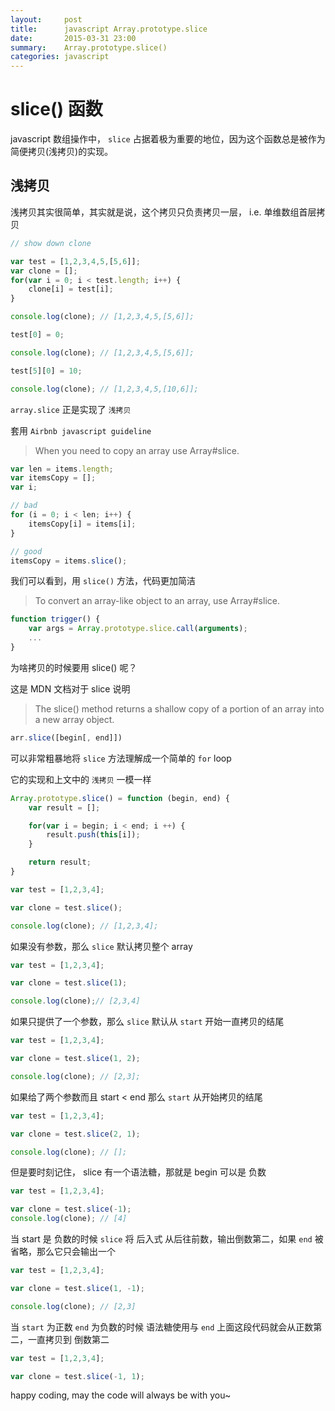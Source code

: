 ```yaml
---
layout:     post
title:      javascript Array.prototype.slice
date:       2015-03-31 23:00
summary:    Array.prototype.slice()
categories: javascript
---
```


# slice() 函数

javascript 数组操作中， `slice` 占据着极为重要的地位，因为这个函数总是被作为简便拷贝(浅拷贝)的实现。

## 浅拷贝

浅拷贝其实很简单，其实就是说，这个拷贝只负责拷贝一层， i.e. 单维数组首层拷贝

``` javascript
// show down clone

var test = [1,2,3,4,5,[5,6]];
var clone = [];
for(var i = 0; i < test.length; i++) {
    clone[i] = test[i];
}

console.log(clone); // [1,2,3,4,5,[5,6]];

test[0] = 0;

console.log(clone); // [1,2,3,4,5,[5,6]];

test[5][0] = 10;

console.log(clone); // [1,2,3,4,5,[10,6]];
```

`array.slice` 正是实现了 `浅拷贝`

套用 `Airbnb javascript guideline`

> When you need to copy an array use Array#slice.

``` javascript
var len = items.length;
var itemsCopy = [];
var i;

// bad
for (i = 0; i < len; i++) {
    itemsCopy[i] = items[i];
}

// good
itemsCopy = items.slice();
```

我们可以看到，用 `slice()` 方法，代码更加简洁

> To convert an array-like object to an array, use Array#slice.

``` javascript
function trigger() {
    var args = Array.prototype.slice.call(arguments);
    ...
}
```

为啥拷贝的时候要用 slice() 呢？

这是 MDN 文档对于 slice 说明

> The slice() method returns a shallow copy of a portion of an array into a new array object.

``` javascript
arr.slice([begin[, end]])
```

可以非常粗暴地将 `slice` 方法理解成一个简单的 `for` loop

它的实现和上文中的 `浅拷贝` 一模一样

``` javascript
Array.prototype.slice() = function (begin, end) {
    var result = [];

    for(var i = begin; i < end; i ++) {
        result.push(this[i]);
    }

    return result;
}
```

``` javascript
var test = [1,2,3,4];

var clone = test.slice();

console.log(clone); // [1,2,3,4];
```

如果没有参数，那么 `slice` 默认拷贝整个 array

``` javascript
var test = [1,2,3,4];

var clone = test.slice(1);

console.log(clone);// [2,3,4]
```

如果只提供了一个参数，那么 `slice` 默认从 `start` 开始一直拷贝的结尾

``` javascript
var test = [1,2,3,4];

var clone = test.slice(1, 2);

console.log(clone); // [2,3];
```

如果给了两个参数而且 start < end 那么 `start` 从开始拷贝的结尾

``` javascript
var test = [1,2,3,4];

var clone = test.slice(2, 1);

console.log(clone); // [];
```

但是要时刻记住， slice 有一个语法糖，那就是 begin 可以是 负数

``` javascript
var test = [1,2,3,4];

var clone = test.slice(-1);
console.log(clone); // [4]
```

当 start 是 负数的时候 `slice` 将 后入式 从后往前数，输出倒数第二，如果 `end` 被省略，那么它只会输出一个


``` javascript
var test = [1,2,3,4];

var clone = test.slice(1, -1);

console.log(clone); // [2,3]
```

当 `start` 为正数  `end` 为负数的时候 语法糖使用与 `end` 上面这段代码就会从正数第二，一直拷贝到 倒数第二

``` javascript
var test = [1,2,3,4];

var clone = test.slice(-1, 1);

```

happy coding, may the code will always be with you~
